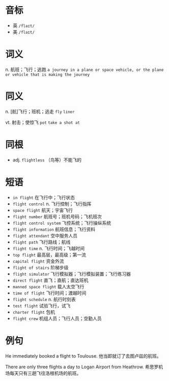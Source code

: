 # 音标

- 英 `/flaɪt/`
- 美 `/flaɪt/`

# 词义

n. 航班；飞行；逃跑
`a journey in a plane or space vehicle, or the plane or vehicle that is making the journey`

# 同义

n. [航]飞行；班机；逃走
`fly` `liner`

vt. 射击；使惊飞
`pot` `take a shot at`

# 同根

- adj. `flightless` （鸟等）不能飞的

# 短语

- `in flight` 在飞行中；飞行状态
- `flight control` n. 飞行控制；飞行指挥
- `space flight` 航天；宇宙飞行
- `flight number` 航班号；班机号码；飞机班次
- `flight control system` 飞控系统；飞行操纵系统
- `flight information` 航班信息；飞行资料
- `flight attendant` 空中服务人员
- `flight path` 飞行路线；航线
- `flight time` n. 飞行时间；飞越时间
- `top flight` 最高层，最高级；第一流
- `capital flight` 资金外流
- `flight of stairs` 阶梯步级
- `flight simulator` 飞行模拟器；飞行模拟装置；飞行练习器
- `direct flight` 直飞；直航；直达班机
- `manned space flight` 载人太空飞行
- `time of flight` 飞行时间；渡越时间
- `flight schedule` n. 航行时刻表
- `test flight` 试验飞行，试飞
- `charter flight` 包机
- `flight crew` 机组人员；飞行人员；空勤人员

# 例句

He immediately booked a flight to Toulouse.
他当即就订了去图卢兹的航班。

There are only three flights a day to Logan Airport from Heathrow.
希思罗机场每天只有三趟飞往洛根机场的航班。


